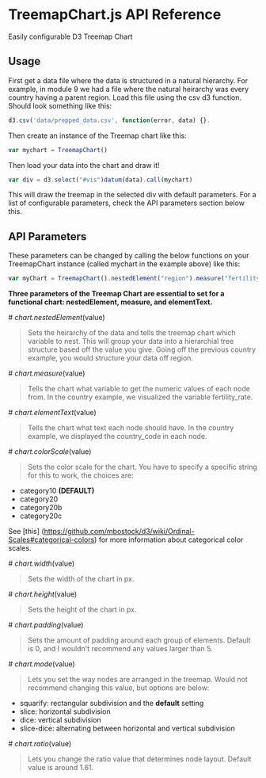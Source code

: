 # TreemapChart.js API Reference

Easily configurable D3 Treemap Chart

## Usage

First get a data file where the data is structured in a natural hierarchy. For example, in module 9 we had a file where the natural heirarchy was every country having a parent region. Load this file using the csv d3 function. Should look something like this: 

```javascript
d3.csv('data/prepped_data.csv', function(error, data) {}.
```

Then create an instance of the Treemap chart like this:

```javascript
var mychart = TreemapChart()
```

Then load your data into the chart and draw it!

```javascript
var div = d3.select("#vis")datum(data).call(mychart) 
```

This will draw the treemap in the selected div with default parameters. For a list of configurable parameters, check the API parameters section below this.

## API Parameters

These parameters can be changed by calling the below functions on your TreemapChart instance (called mychart in the example above) like this:

```javascript
var myChart = TreemapChart().nestedElement("region").measure("fertility_rate").elementText("country_code");
```

**Three parameters of the Treemap Chart are essential to set for a functional chart: nestedElement, measure, and elementText.**

\# *chart.nestedElement*(value)

> Sets the heirarchy of the data and tells the treemap chart which variable to nest. This will group your data into a hierarchial tree structure based off the value you give. Going off the previous country example, you would structure your data off region.

\# *chart.measure*(value)

> Tells the chart what variable to get the numeric values of each node from. In the country example, we visualized the variable fertility_rate.

\# *chart.elementText*(value)

> Tells the chart what text each node should have. In the country example, we displayed the country_code in each node.

\# *chart.colorScale*(value)

> Sets the color scale for the chart. You have to specify a specific string for this to work, the choices are:
- category10 **(DEFAULT)**
- category20
- category20b
- category20c

See [this] (https://github.com/mbostock/d3/wiki/Ordinal-Scales#categorical-colors) for more information about categorical color scales.

\# *chart.width*(value) 

> Sets the width of the chart in px.

\# *chart.height*(value) 

> Sets the height of the chart in px.

\# *chart.padding*(value)

> Sets the amount of padding around each group of elements. Default is 0, and I wouldn't recommend any values larger than 5.

\# *chart.mode*(value)

> Lets you set the way nodes are arranged in the treemap. Would not recommend changing this value, but options are below:
- squarify: rectangular subdivision and the **default** setting
- slice: horizontal subdivision
- dice: vertical subdivision
- slice-dice: alternating between horizontal and vertical subdivision

\# *chart.ratio*(value)

> Lets you change the ratio value that determines node layout. Default value is around 1.61. 